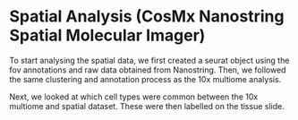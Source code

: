 # Spatial Analysis (CosMx Nanostring Spatial Molecular Imager)

To start analysing the spatial data, we first created a seurat object using the fov annotations and raw data obtained from Nanostring. Then, we followed the same clustering and annotation process as the 10x multiome analysis. 

Next, we looked at which cell types were common between the 10x multiome and spatial dataset. These were then labelled on the tissue slide. 